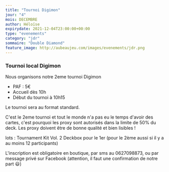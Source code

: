 ```yaml
---
title: "Tournoi Digimon"
jour: "4"
mois: DECEMBRE
author: Héloïse
expirydate: 2021-12-04T23:00:00+00:00
type: "evenements"
category: "jdr"
sommaire: "Double Diamond"
feature_image: http://aubeaujeu.com/images/evenements/jdr.png
---
```

### Tournoi local Digimon

Nous organisons notre 2eme tournoi Digimon

* PAF : 5€
* Accueil dès 10h
* Début du tournoi à 10h15


Le tournoi sera au format standard.

C'est le 2eme tournoi et tout le monde n'a pas eu le temps d'avoir des cartes, c'est pourquoi les proxy sont autorisés dans la limite de 50% du deck. Les proxy doivent être de bonne qualité et bien lisibles !

lots :
Tournament Kit Vol. 2
Deckbox pour le 1er (pour le 2ème aussi si il y a au moins 12 participants)

L'inscription est obligatoire en boutique, par sms au 0627098873, ou par message privé sur Facebook (attention, il faut une confirmation de notre part 😃)
